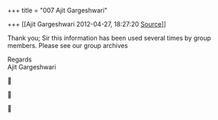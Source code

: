 +++
title = "007 Ajit Gargeshwari"

+++
[[Ajit Gargeshwari	2012-04-27, 18:27:20 [Source](https://groups.google.com/g/samskrita/c/5IHlGlDUH8Q)]]



Thank you; Sir this information has been used several times by group members. Please see our group archives  
  
Regards  
Ajit Gargeshwari  
  
  







